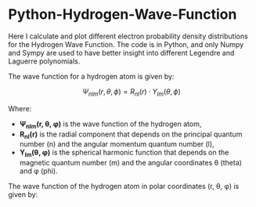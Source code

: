 # Python-Hydrogen-Wave-Function

Here I calculate and plot different electron probability density distributions for the Hydrogen Wave Function. The code is in Python, and only Numpy and Sympy are used to have better insight into different Legendre and Laguerre polynomials.

The wave function for a hydrogen atom is given by:

$$
\Psi_{nlm}(r, \theta, \phi) = R_{nl}(r) \cdot Y_{lm}(\theta, \phi)
$$

Where:
- **Ψ<sub>nlm</sub>(r, θ, φ)** is the wave function of the hydrogen atom,
- **R<sub>nl</sub>(r)** is the radial component that depends on the principal quantum number \(n\) and the angular momentum quantum number \(l\),
- **Y<sub>lm</sub>(θ, φ)** is the spherical harmonic function that depends on the magnetic quantum number \(m\) and the angular coordinates θ (theta) and φ (phi).

The wave function of the hydrogen atom in polar coordinates (r, θ, φ) is given by:
